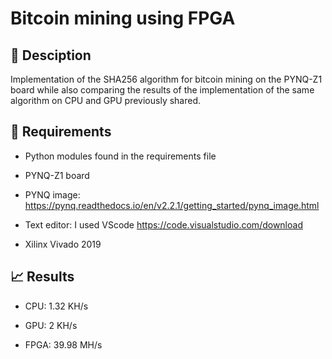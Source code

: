 # Bitcoin mining using FPGA

## :page_facing_up: Desciption

Implementation of the SHA256 algorithm for bitcoin mining on the PYNQ-Z1 board while also comparing the results of the implementation of the same algorithm on CPU and GPU previously shared.

## :open_file_folder: Requirements

- Python modules found in the requirements file

- PYNQ-Z1 board

- PYNQ image: https://pynq.readthedocs.io/en/v2.2.1/getting_started/pynq_image.html

- Text editor: I used VScode https://code.visualstudio.com/download

- Xilinx Vivado 2019

## :chart_with_upwards_trend: Results

- CPU: 1.32 KH/s

- GPU: 2 KH/s

- FPGA: 39.98 MH/s